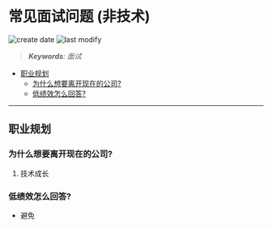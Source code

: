 常见面试问题 (非技术)
===
<!--START_SECTION:badge-->

![create date](https://img.shields.io/static/v1?label=create%20date&message=2022-06-xx&label_color=gray&color=lightsteelblue&style=flat-square)
![last modify](https://img.shields.io/static/v1?label=last%20modify&message=2025-08-03%2022%3A42%3A16&label_color=gray&color=thistle&style=flat-square)

<!--END_SECTION:badge-->
<!--info
top: false
draft: true
hidden: true
tag: []
-->

> ***Keywords**: 面试*

<!--START_SECTION:paper_title-->
<!--END_SECTION:paper_title-->

<!--START_SECTION:toc-->
- [职业规划](#职业规划)
    - [为什么想要离开现在的公司? ](#为什么想要离开现在的公司)
    - [低绩效怎么回答? ](#低绩效怎么回答)
<!--END_SECTION:toc-->

---

## 职业规划

### 为什么想要离开现在的公司?
1. 技术成长


### 低绩效怎么回答?
- 避免